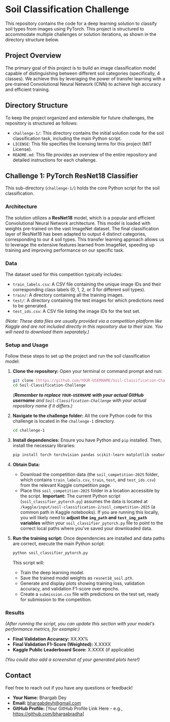 # Soil Classification Challenge

This repository contains the code for a deep learning solution to classify soil types from images using PyTorch. This project is structured to accommodate multiple challenges or solution iterations, as shown in the directory structure below.

## Project Overview

The primary goal of this project is to build an image classification model capable of distinguishing between different soil categories (specifically, 4 classes). We achieve this by leveraging the power of transfer learning with a pre-trained Convolutional Neural Network (CNN) to achieve high accuracy and efficient training.

## Directory Structure

To keep the project organized and extensible for future challenges, the repository is structured as follows:

* `challenge-1/`: This directory contains the initial solution code for the soil classification task, including the main Python script.
* `LICENSE`: This file specifies the licensing terms for this project (MIT License).
* `README.md`: This file provides an overview of the entire repository and detailed instructions for each challenge.

## Challenge 1: PyTorch ResNet18 Classifier

This sub-directory (`challenge-1/`) holds the core Python script for the soil classification.

### Architecture

The solution utilizes a **ResNet18** model, which is a popular and efficient Convolutional Neural Network architecture. This model is loaded with weights pre-trained on the vast ImageNet dataset. The final classification layer of ResNet18 has been adapted to output 4 distinct categories, corresponding to our 4 soil types. This transfer learning approach allows us to leverage the extensive features learned from ImageNet, speeding up training and improving performance on our specific task.

### Data

The dataset used for this competition typically includes:

* `train_labels.csv`: A CSV file containing the unique image IDs and their corresponding class labels (0, 1, 2, or 3 for different soil types).
* `train/`: A directory containing all the training images.
* `test/`: A directory containing the test images for which predictions need to be generated.
* `test_ids.csv`: A CSV file listing the image IDs for the test set.

*(Note: These data files are usually provided via a competition platform like Kaggle and are not included directly in this repository due to their size. You will need to download them separately.)*

### Setup and Usage

Follow these steps to set up the project and run the soil classification model:

1.  **Clone the repository:**
    Open your terminal or command prompt and run:
    ```bash
    git clone [https://github.com/YOUR-USERNAME/Soil-Classification-Challenge.git](https://github.com/YOUR-USERNAME/Soil-Classification-Challenge.git)
    cd Soil-Classification-Challenge
    ```
    *(**Remember to replace `YOUR-USERNAME` with your actual GitHub username** and `Soil-Classification-Challenge` with your actual repository name if it differs.)*

2.  **Navigate to the challenge folder:**
    All the core Python code for this challenge is located in the `challenge-1` directory.
    ```bash
    cd challenge-1
    ```

3.  **Install dependencies:**
    Ensure you have Python and `pip` installed. Then, install the necessary libraries:
    ```bash
    pip install torch torchvision pandas scikit-learn matplotlib seaborn Pillow
    ```

4.  **Obtain Data:**
    * Download the competition data (the `soil_competition-2025` folder, which contains `train_labels.csv`, `train`, `test`, and `test_ids.csv`) from the relevant Kaggle competition page.
    * Place this `soil_competition-2025` folder in a location accessible by the script. **Important:** The current Python script (`soil_classifier_pytorch.py`) assumes the data is located at `/kaggle/input/soil-classification-2/soil_competition-2025` (a common path in Kaggle notebooks). If you are running this locally, you will likely need to **adjust the `img_path` and `test_img_path` variables** within your `soil_classifier_pytorch.py` file to point to the correct local paths where you've saved your downloaded data.

5.  **Run the training script:**
    Once dependencies are installed and data paths are correct, execute the main Python script:
    ```bash
    python soil_classifier_pytorch.py
    ```
    This script will:
    * Train the deep learning model.
    * Save the trained model weights as `resnet18_soil.pth`.
    * Generate and display plots showing training loss, validation accuracy, and validation F1-score over epochs.
    * Create a `submission.csv` file with predictions on the test set, ready for submission to the competition.

### Results

*(After running the script, you can update this section with your model's performance metrics, for example:)*
* **Final Validation Accuracy:** XX.XX%
* **Final Validation F1-Score (Weighted):** X.XXXX
* **Kaggle Public Leaderboard Score:** X.XXXX (if applicable)

*(You could also add a screenshot of your generated plots here!)*

## Contact

Feel free to reach out if you have any questions or feedback!

* **Your Name:** Bhargab Dey
* **Email:** bhargabdeyh@gmail.com
* **GitHub Profile:** [Your GitHub Profile Link Here - e.g., https://github.com/bhargabradha]